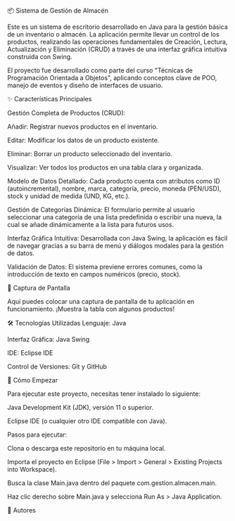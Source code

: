 📦 Sistema de Gestión de Almacén

Este es un sistema de escritorio desarrollado en Java para la gestión básica de un inventario o almacén. La aplicación permite llevar un control de los productos, realizando las operaciones fundamentales de Creación, Lectura, Actualización y Eliminación (CRUD) a través de una interfaz gráfica intuitiva construida con Swing.

El proyecto fue desarrollado como parte del curso "Técnicas de Programación Orientada a Objetos", aplicando conceptos clave de POO, manejo de eventos y diseño de interfaces de usuario.

✨ Características Principales

Gestión Completa de Productos (CRUD):

Añadir: Registrar nuevos productos en el inventario.

Editar: Modificar los datos de un producto existente.

Eliminar: Borrar un producto seleccionado del inventario.

Visualizar: Ver todos los productos en una tabla clara y organizada.

Modelo de Datos Detallado: Cada producto cuenta con atributos como ID (autoincremental), nombre, marca, categoría, precio, moneda (PEN/USD), stock y unidad de medida (UND, KG, etc.).

Gestión de Categorías Dinámica: El formulario permite al usuario seleccionar una categoría de una lista predefinida o escribir una nueva, la cual se añade dinámicamente a la lista para futuros usos.

Interfaz Gráfica Intuitiva: Desarrollada con Java Swing, la aplicación es fácil de navegar gracias a su barra de menú y diálogos modales para la gestión de datos.

Validación de Datos: El sistema previene errores comunes, como la introducción de texto en campos numéricos (precio, stock).

📸 Captura de Pantalla

Aquí puedes colocar una captura de pantalla de tu aplicación en funcionamiento. ¡Muestra la tabla con algunos productos!

🛠️ Tecnologías Utilizadas
Lenguaje: Java

Interfaz Gráfica: Java Swing

IDE: Eclipse IDE

Control de Versiones: Git y GitHub

🚀 Cómo Empezar

Para ejecutar este proyecto, necesitas tener instalado lo siguiente:

Java Development Kit (JDK), versión 11 o superior.

Eclipse IDE (o cualquier otro IDE compatible con Java).

Pasos para ejecutar:

Clona o descarga este repositorio en tu máquina local.

Importa el proyecto en Eclipse (File > Import > General > Existing Projects into Workspace).

Busca la clase Main.java dentro del paquete com.gestion.almacen.main.

Haz clic derecho sobre Main.java y selecciona Run As > Java Application.

👤 Autores


